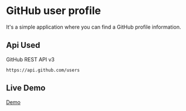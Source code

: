 # GitHub user profile

It's a simple application where you can find a GitHub profile information.

## Api Used

GitHub REST API v3

```text
https://api.github.com/users
```

## Live Demo

[Demo](https://coderkhalide.github.io/github-user-api/)
